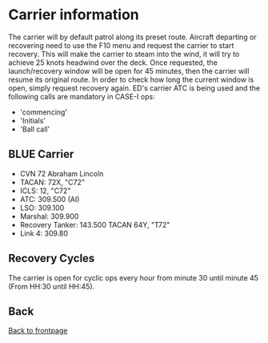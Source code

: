 # Carrier information
The carrier will by default patrol along its preset route. 
Aircraft departing or recovering need to use the F10 menu and request the carrier to start recovery. 
This will make the carrier to steam into the wind, it will try to achieve 25 knots headwind over the deck. 
Once requested, the launch/recovery window will be open for 45 minutes, then the carrier will resume its original route.
In order to check how long the current window is open, simply request recovery again. 
ED's carrier ATC is being used and the following calls are mandatory in CASE-I ops:
- 'commencing'
- 'Initials'
- 'Ball call'

## BLUE Carrier
- CVN 72 Abraham Lincoln
- TACAN:            72X, "C72"
- ICLS:             12,  "C72"
- ATC:              309.500 (AI)
- LSO:              309.100
- Marshal:          309.900
- Recovery Tanker:  143.500 TACAN 64Y, "T72"
- Link 4:   309.80

## Recovery Cycles
The carrier is open for cyclic ops every hour from minute 30 until minute 45 (From HH:30 until HH:45).



## Back
[Back to frontpage](https://132nd-vwing.github.io/OPAR-Brief/)

